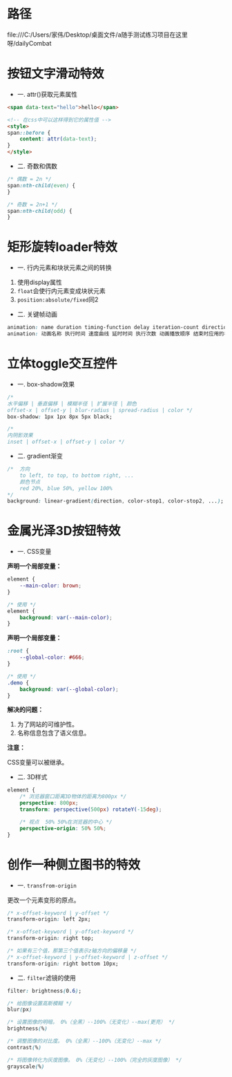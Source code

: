 # 路径
file:///C:/Users/家伟/Desktop/桌面文件/a随手测试练习项目在这里呀/dailyCombat

# 按钮文字滑动特效

* 一. attr()获取元素属性

```html
<span data-text="hello">hello</span>

<!-- 在css中可以这样得到它的属性值 -->
<style>
span::before {    
    content: attr(data-text);    
}
</style>
```

* 二. 奇数和偶数

```css
/* 偶数 = 2n */
span:nth-child(even) {
}

/* 奇数 = 2n+1 */
span:nth-child(odd) {
}
```

# 矩形旋转loader特效

* 一. 行内元素和块状元素之间的转换

1. 使用display属性
2. `float`会使行内元素变成块状元素
3. `position:absolute/fixed`同2

* 二. 关键帧动画

```css
animation: name duration timing-function delay iteration-count direction fill-mode play-state;
animation: 动画名称 执行时间 速度曲线 延时时间 执行次数 动画播放顺序 结束时应用的样式 播放的状态（paused|running）
```

# 立体toggle交互控件

* 一. box-shadow效果

```css
/* 
水平偏移 | 垂直偏移 | 模糊半径 | 扩展半径 | 颜色
offset-x | offset-y | blur-radius | spread-radius | color */
box-shadow: 1px 1px 8px 5px black;

/*
内阴影效果
inset | offset-x | offset-y | color */
```

* 二. gradient渐变

```css
/*  方向
    to left, to top, to bottom right, ...
    颜色节点
    red 20%, blue 50%, yellow 100%
*/
background: linear-gradient(direction, color-stop1, color-stop2, ...);
```

# 金属光泽3D按钮特效

* 一. CSS变量

**声明一个局部变量：**

```css
element {
    --main-color: brown;
}

/* 使用 */
element {
    background: var(--main-color);
}
```

**声明一个局部变量：**

```css
:root {
    --global-color: #666;
}

/* 使用 */
.demo {
    background: var(--global-color);
}
```

**解决的问题：**
1. 为了网站的可维护性。
2. 名称信息包含了语义信息。

**注意：**

CSS变量可以被继承。

* 二. 3D样式

```css
element {
    /* 浏览器窗口距离3D物体的距离为800px */
    perspective: 800px;
    transform: perspective(500px) rotateY(-15deg);

    /* 视点  50% 50%在浏览器的中心 */
    perspective-origin: 50% 50%;
}
```

# 创作一种侧立图书的特效

* 一. `transfrom-origin`

更改一个元素变形的原点。

```css
/* x-offset-keyword | y-offset */
transform-origin: left 2px;

/* x-offset-keyword | y-offset-keyword */
transform-origin: right top;

/* 如果有三个值，那第三个值表示z轴方向的偏移量 */
/* x-offset-keyword | y-offset-keyword | z-offset */
transform-origin: right bottom 10px;
```

* 二. `filter`滤镜的使用

```css
filter: brightness(0.6);

/* 给图像设置高斯模糊 */ 
blur(px)     

/* 设置图像的明暗。 0%（全黑）--100%（无变化）--max(更亮） */ 
brightness(%)    

/* 调整图像的对比度。 0%（全黑）--100%（无变化）--max */ 
contrast(%)    

/* 将图像转化为灰度图像。 0%（无变化）--100%（完全的灰度图像） */ 
grayscale(%)    
```